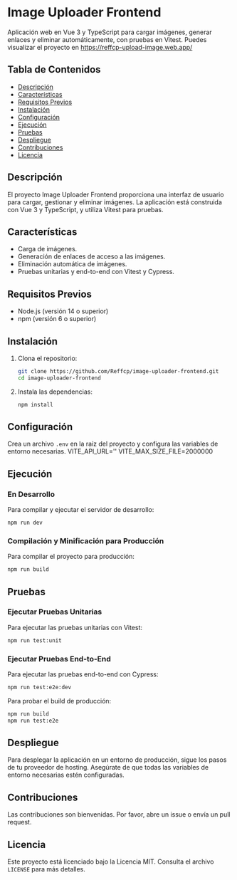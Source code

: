 
# Image Uploader Frontend

Aplicación web en Vue 3 y TypeScript para cargar imágenes, generar enlaces y eliminar automáticamente, con pruebas en Vitest. 
Puedes visualizar el proyecto en https://reffcp-upload-image.web.app/

## Tabla de Contenidos

- [Descripción](#descripción)
- [Características](#características)
- [Requisitos Previos](#requisitos-previos)
- [Instalación](#instalación)
- [Configuración](#configuración)
- [Ejecución](#ejecución)
- [Pruebas](#pruebas)
- [Despliegue](#despliegue)
- [Contribuciones](#contribuciones)
- [Licencia](#licencia)

## Descripción

El proyecto Image Uploader Frontend proporciona una interfaz de usuario para cargar, gestionar y eliminar imágenes. La aplicación está construida con Vue 3 y TypeScript, y utiliza Vitest para pruebas.

## Características

- Carga de imágenes.
- Generación de enlaces de acceso a las imágenes.
- Eliminación automática de imágenes.
- Pruebas unitarias y end-to-end con Vitest y Cypress.

## Requisitos Previos

- Node.js (versión 14 o superior)
- npm (versión 6 o superior)

## Instalación

1. Clona el repositorio:

    ```sh
    git clone https://github.com/Reffcp/image-uploader-frontend.git
    cd image-uploader-frontend
    ```

2. Instala las dependencias:

    ```sh
    npm install
    ```

## Configuración

Crea un archivo `.env` en la raíz del proyecto y configura las variables de entorno necesarias.
VITE_API_URL=''
VITE_MAX_SIZE_FILE=2000000


## Ejecución

### En Desarrollo

Para compilar y ejecutar el servidor de desarrollo:

```sh
npm run dev
```

### Compilación y Minificación para Producción

Para compilar el proyecto para producción:

```sh
npm run build
```

## Pruebas

### Ejecutar Pruebas Unitarias

Para ejecutar las pruebas unitarias con Vitest:

```sh
npm run test:unit
```

### Ejecutar Pruebas End-to-End

Para ejecutar las pruebas end-to-end con Cypress:

```sh
npm run test:e2e:dev
```

Para probar el build de producción:

```sh
npm run build
npm run test:e2e
```

## Despliegue

Para desplegar la aplicación en un entorno de producción, sigue los pasos de tu proveedor de hosting. Asegúrate de que todas las variables de entorno necesarias estén configuradas.

## Contribuciones

Las contribuciones son bienvenidas. Por favor, abre un issue o envía un pull request.

## Licencia

Este proyecto está licenciado bajo la Licencia MIT. Consulta el archivo `LICENSE` para más detalles.
